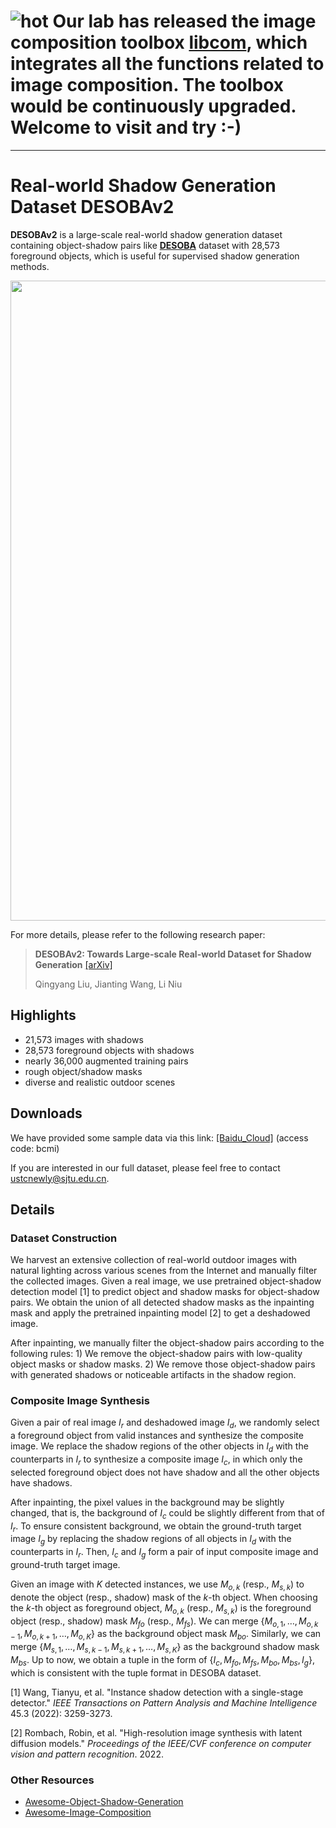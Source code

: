 # ![hot](https://bcmi.sjtu.edu.cn/~niuli/images/fire.png) Our lab has released the image composition toolbox [libcom](https://github.com/bcmi/libcom), which integrates all the functions related to image composition. The toolbox would be continuously upgraded. Welcome to visit and try :-)
---

# Real-world Shadow Generation Dataset DESOBAv2

**DESOBAv2** is a large-scale real-world shadow generation dataset containing object-shadow pairs like [**DESOBA**](https://github.com/bcmi/Object-Shadow-Generation-Dataset-DESOBA) dataset with 28,573 foreground objects, which is useful for supervised shadow generation methods.

<img src='examples/example_dataset.png' align="center" width=1024>

For more details, please refer to the following research paper:

> **DESOBAv2: Towards Large-scale Real-world Dataset for Shadow Generation**  [[arXiv]](https://arxiv.org/pdf/2308.09972)<br>
>
> Qingyang Liu, Jianting Wang, Li Niu

## Highlights

- 21,573 images with shadows
- 28,573 foreground objects with shadows
- nearly 36,000 augmented training pairs
- rough object/shadow masks
- diverse and realistic outdoor scenes

## Downloads

We have provided some sample data via this link: [[Baidu_Cloud]](https://pan.baidu.com/s/1akR8josre7Q1znQHUCjOzg ) (access code: bcmi)

If you are interested in our full dataset, please feel free to contact ustcnewly@sjtu.edu.cn.

## Details

### Dataset Construction
We harvest an extensive collection of real-world outdoor images with natural lighting across various scenes from the Internet and manually filter the collected images. Given a real image, we use pretrained object-shadow detection model [1] to predict object and shadow masks for object-shadow pairs. We obtain the union of all detected shadow masks as the inpainting mask and apply the pretrained inpainting model [2] to get a deshadowed image.

After inpainting, we manually filter the object-shadow pairs according to the following rules: 1) We remove the object-shadow pairs with low-quality object masks or shadow masks. 2) We remove those object-shadow pairs with generated shadows or noticeable artifacts in the shadow region.

### Composite Image Synthesis
Given a pair of real image $I_r$ and deshadowed image $I_d$, we randomly select a foreground object from valid instances and synthesize the composite image. We replace the shadow regions of the other objects in $I_d$ with the counterparts in $I_r$ to synthesize a composite image $I_c$, in which only the selected foreground object does not have shadow and all the other objects have shadows.  

After inpainting, the pixel values in the background may be slightly changed, that is, the background of  $I_c$ could be slightly different from that of $I_r$. To ensure consistent background, we obtain the ground-truth target image $I_g$  by replacing the shadow regions of all objects in $I_d$ with the counterparts in $I_r$. Then, $I_c$ and $I_g$ form a pair of input composite image and ground-truth target image.

Given an image with $K$ detected instances, we use $M_{o,k}$ (resp., $M_{s,k}$) to denote the object (resp., shadow) mask of the $k$-th object. When choosing the $k$-th object as foreground object,  $M_{o,k}$ (resp., $M_{s,k}$) is 
the foreground object (resp., shadow) mask $M_{fo}$ (resp., $M_{fs}$). We can merge $\{M_{o,1}, \ldots, M_{o,k-1}, M_{o,k+1}, \ldots, M_{o,K}\}$ as the background object mask $M_{bo}$. Similarly,  we can merge $\{M_{s,1}, \ldots, M_{s,k-1}, M_{s,k+1}, \ldots, M_{s,K}\}$ as the background shadow mask $M_{bs}$. Up to now, we obtain a tuple in the form of $\{I_c,M_{fo},M_{fs},M_{bo},M_{bs},I_g\}$, which is consistent with the tuple format in DESOBA dataset.


[1] Wang, Tianyu, et al. "Instance shadow detection with a single-stage detector." *IEEE Transactions on Pattern Analysis and Machine Intelligence* 45.3 (2022): 3259-3273.

[2] Rombach, Robin, et al. "High-resolution image synthesis with latent diffusion models." *Proceedings of the IEEE/CVF conference on computer vision and pattern recognition*. 2022.

### Other Resources

+ [Awesome-Object-Shadow-Generation](https://github.com/bcmi/Awesome-Object-Shadow-Generation)
+ [Awesome-Image-Composition](https://github.com/bcmi/Awesome-Image-Composition)
